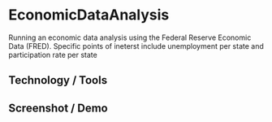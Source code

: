 # EconomicDataAnalysis

Running an economic data analysis using the Federal Reserve Economic Data (FRED). Specific points of ineterst include unemployment per state and participation rate per state

## Technology / Tools

## Screenshot / Demo

